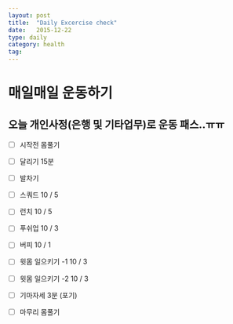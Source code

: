 ```yaml
---
layout: post
title:  "Daily Excercise check"
date:   2015-12-22
type: daily
category: health
tag:
---
```


# 매일매일 운동하기

## 오늘 개인사정(은행 및 기타업무)로 운동 패스..ㅠㅠ
- [ ] 시작전 몸풀기
- [ ] 달리기 15분
- [ ] 발차기
- [ ] 스쿼드 10 / 5
- [ ] 런치 10 / 5
- [ ] 푸쉬업 10 / 3
- [ ] 버피 10 / 1
- [ ] 윗몸 일으키기 -1 10 / 3
- [ ] 윗몸 일으키기 -2 10 / 3
- [ ] 기마자세 3분 (포기)
- [ ] 마무리 몸풀기



